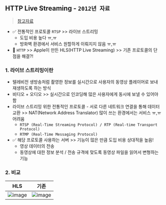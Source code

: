 ## HTTP Live Streaming - `2012년 자료`
> [참고자료](https://d2.naver.com/helloworld/7122)
- ✅ 전통적인 프로토콜 `RTSP` >> 라이브 스트리밍
  - 도입 비용 높다 ㅠ,ㅠ 
  - 방화벽 환경에서 서비스 원할하게 이뤄지지 않음 ㅠ,ㅠ
- 🎉 `HTTP` >> Apple이 만든 HLS(HTTP Live Streaming) >> 기존 프로토콜의 단점을 해결?!

### 1. 라이브 스트리밍이란
- 텔레비전 생방송처럼 촬영한 정보를 실시간으로 사용자의 동영상 플레이어로 보내 재생하도록 하는 방식
- 비디오 + 오디오 >> 실시간으로 인코딩해 많은 사용자에게 동시에 보낼 수 있어야 함
- 라이브 스트리밍 위한 전통적인 프로토콜 - 서로 다른 네트워크 연결을 통해 데이터 교환 >>  NAT(Network Address Translator) 많이 쓰는 환경에서는 서비스 ㅠ,ㅠ 어려움
  - `RTSP (Real-Time Streaming Protocol) / RTP (Real-time Transport Protocol)`
  - `RTMP (Real-Time Messaging Protocol)`
- ✅ 해당 프로토콜 사용하는 서버 >> 기능이 많은 만큼 도입 비용 상대적을 높음! 
  - 영상 데이터의 전송
  - 동영상에 대한 정보 분석 / 전송 규격에 맞도록 동영상 파일을 읽어서 변형하는 기능
### 2. 비교
|HLS|기존|
|--|---|
|![image](https://user-images.githubusercontent.com/61215550/202886533-ca377b89-fd06-4624-9f1d-f5dddcd5e6cd.png)|![image](https://user-images.githubusercontent.com/61215550/202886537-ced2689e-3f1e-442b-a75f-d5cc38616c0c.png)|
